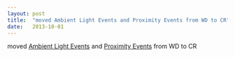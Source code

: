 ```yaml
---
layout: post
title:  "moved Ambient Light Events and Proximity Events from WD to CR"
date:   2013-10-01
---
```


moved <a href="http://www.w3.org/TR/ambient-light/">Ambient Light Events</a> and <a href="http://www.w3.org/TR/proximity/">Proximity Events</a> from WD to CR